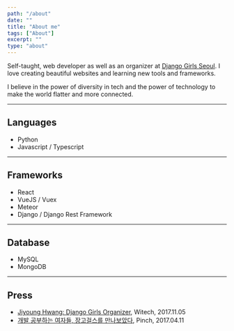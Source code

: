 ```yaml
---
path: "/about"
date: ""
title: "About me"
tags: ["About"]
excerpt: ""
type: "about"
---
```


Self-taught, web developer as well as an organizer at [Django Girls Seoul](https://www.facebook.com/djangogirlsseoul/). I love creating beautiful websites and learning new tools and frameworks.

I believe in the power of diversity in tech and the power of technology to make the world flatter and more connected.

---

## Languages
- Python 
- Javascript / Typescript 

---

## Frameworks
- React
- VueJS / Vuex 
- Meteor
- Django / Django Rest Framework

---

## Database
- MySQL
- MongoDB

---

## Press

- [Jiyoung Hwang: Django Girls Organizer](https://wi-tech.org/2017/11/05/jiyoung-hwang-django-girls-organizer/), Witech, 2017.11.05
- [개발 공부하는 여자들, 장고걸스를 만나보았다](http://thepin.ch/techgear/m9qmfd/adela-branch-1), Pinch, 2017.04.11
